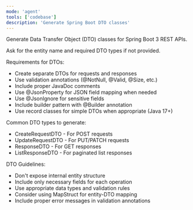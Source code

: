 ```yaml
---
mode: 'agent'
tools: ['codebase']
description: 'Generate Spring Boot DTO classes'
---
```


Generate Data Transfer Object (DTO) classes for Spring Boot 3 REST APIs.

Ask for the entity name and required DTO types if not provided.

Requirements for DTOs:
* Create separate DTOs for requests and responses
* Use validation annotations (@NotNull, @Valid, @Size, etc.)
* Include proper JavaDoc comments
* Use @JsonProperty for JSON field mapping when needed
* Use @JsonIgnore for sensitive fields
* Include builder pattern with @Builder annotation
* Use record classes for simple DTOs when appropriate (Java 17+)

Common DTO types to generate:
* CreateRequestDTO - For POST requests
* UpdateRequestDTO - For PUT/PATCH requests
* ResponseDTO - For GET responses
* ListResponseDTO - For paginated list responses

DTO Guidelines:
* Don't expose internal entity structure
* Include only necessary fields for each operation
* Use appropriate data types and validation rules
* Consider using MapStruct for entity-DTO mapping
* Include proper error messages in validation annotations
